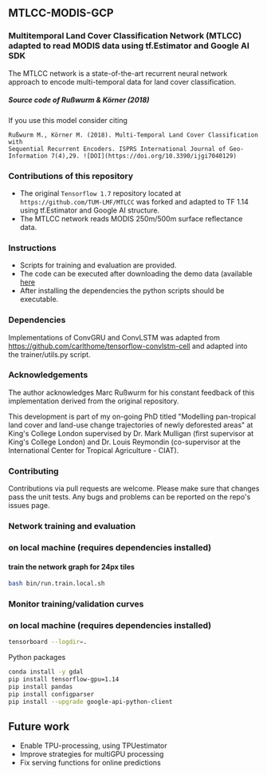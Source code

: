 ## MTLCC-MODIS-GCP
### Multitemporal Land Cover Classification Network (MTLCC) adapted to read MODIS data using tf.Estimator and Google AI SDK

The MTLCC network is a state-of-the-art recurrent neural network approach to encode multi-temporal data for land cover classification.

##### Source code of Rußwurm & Körner (2018)

If you use this model consider citing
```
Rußwurm M., Körner M. (2018). Multi-Temporal Land Cover Classification with
Sequential Recurrent Encoders. ISPRS International Journal of Geo-Information 7(4),29. ![DOI](https://doi.org/10.3390/ijgi7040129)

```

### Contributions of this repository
* The original `Tensorflow 1.7` repository located at `https://github.com/TUM-LMF/MTLCC` was forked and adapted to TF 1.14 using tf.Estimator and Google AI structure.
* The MTLCC network reads MODIS 250m/500m surface reflectance data.

### Instructions
* Scripts for training and evaluation are provided.
* The code can be executed after downloading the demo data (available [here](https://drive.google.com/drive/folders/1ljxThnqgeNsnfv_qejI-jE8O4bH9mHkW?usp=sharing)
*  After installing the dependencies the python scripts should be executable.

### Dependencies
Implementations of ConvGRU and ConvLSTM was adapted from https://github.com/carlthome/tensorflow-convlstm-cell and adapted into the trainer/utils.py script.

### Acknowledgements
The author acknowledges Marc Rußwurm for his constant feedback of this implementation derived from the original repository. 

This development is part of my on-going PhD titled "Modelling pan-tropical land cover and land-use change trajectories of newly deforested areas" at King's College London supervised by Dr. Mark Mulligan (first supervisor at King's College London) and Dr. Louis Reymondin (co-supervisor at the International Center for Tropical Agriculture - CIAT).

### Contributing
Contributions via pull requests are welcome. Please make sure that changes pass the unit tests. Any bugs and problems can be reported on the repo's issues page.

### Network training and evaluation

### on local machine (requires dependencies installed)

#### train the network graph for 24px tiles
```bash
bash bin/run.train.local.sh
```

### Monitor training/validation curves
### on local machine (requires dependencies installed)

```bash
tensorboard --logdir=.
```

Python packages
```bash
conda install -y gdal
pip install tensorflow-gpu=1.14
pip install pandas
pip install configparser
pip install --upgrade google-api-python-client
```
## Future work
* Enable TPU-processing, using TPUestimator
* Improve strategies for multiGPU processing
* Fix serving functions for online predictions
